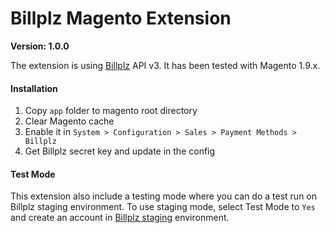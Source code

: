 # Billplz Magento Extension

**Version: 1.0.0**

The extension is using [Billplz](https://www.billplz.com/) API v3. It has been tested with Magento 1.9.x.

#### Installation

1. Copy `app` folder to magento root directory
2. Clear Magento cache
3. Enable it in `System > Configuration > Sales > Payment Methods > Billplz`
4. Get Billplz secret key and update in the config

#### Test Mode

This extension also include a testing mode where you can do a test run on Billplz staging environment. To use staging mode, select Test Mode to `Yes` and create an account in [Billplz staging](https://billplz-staging.herokuapp.com) environment. 
